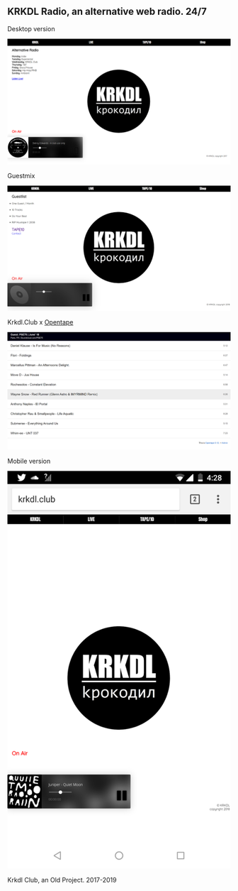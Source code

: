 ## KRKDL Radio, an alternative web radio. 24/7

Desktop version

![This is an image](https://github.com/stanleycharles/kRadio/blob/master/krkdl%20Radio%20Project.png)

Guestmix

![This is an image](https://github.com/stanleycharles/kRadio/blob/master/krkdl%20Radio%20Guestmix.png)

Krkdl.Club x [Opentape](https://github.com/opentape/opentape)

![This is an image](https://github.com/stanleycharles/kRadio/blob/master/krkdl%20Radio%20Opentape.png)


Mobile version

![This is an image](https://github.com/stanleycharles/kRadio/blob/master/krkdl%20Radio%20Mobile%20Version.png)

Krkdl Club, an Old Project. 2017-2019




